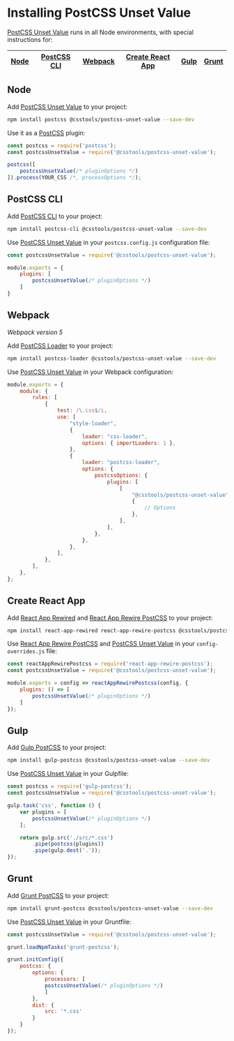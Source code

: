 # Installing PostCSS Unset Value

[PostCSS Unset Value] runs in all Node environments, with special instructions for:

| [Node](#node) | [PostCSS CLI](#postcss-cli) | [Webpack](#webpack) | [Create React App](#create-react-app) | [Gulp](#gulp) | [Grunt](#grunt) |
| --- | --- | --- | --- | --- | --- |

## Node

Add [PostCSS Unset Value] to your project:

```bash
npm install postcss @csstools/postcss-unset-value --save-dev
```

Use it as a [PostCSS] plugin:

```js
const postcss = require('postcss');
const postcssUnsetValue = require('@csstools/postcss-unset-value');

postcss([
	postcssUnsetValue(/* pluginOptions */)
]).process(YOUR_CSS /*, processOptions */);
```

## PostCSS CLI

Add [PostCSS CLI] to your project:

```bash
npm install postcss-cli @csstools/postcss-unset-value --save-dev
```

Use [PostCSS Unset Value] in your `postcss.config.js` configuration file:

```js
const postcssUnsetValue = require('@csstools/postcss-unset-value');

module.exports = {
	plugins: [
		postcssUnsetValue(/* pluginOptions */)
	]
}
```

## Webpack

_Webpack version 5_

Add [PostCSS Loader] to your project:

```bash
npm install postcss-loader @csstools/postcss-unset-value --save-dev
```

Use [PostCSS Unset Value] in your Webpack configuration:

```js
module.exports = {
	module: {
		rules: [
			{
				test: /\.css$/i,
				use: [
					"style-loader",
					{
						loader: "css-loader",
						options: { importLoaders: 1 },
					},
					{
						loader: "postcss-loader",
						options: {
							postcssOptions: {
								plugins: [
									[
										"@csstools/postcss-unset-value",
										{
											// Options
										},
									],
								],
							},
						},
					},
				],
			},
		],
	},
};
```

## Create React App

Add [React App Rewired] and [React App Rewire PostCSS] to your project:

```bash
npm install react-app-rewired react-app-rewire-postcss @csstools/postcss-unset-value --save-dev
```

Use [React App Rewire PostCSS] and [PostCSS Unset Value] in your
`config-overrides.js` file:

```js
const reactAppRewirePostcss = require('react-app-rewire-postcss');
const postcssUnsetValue = require('@csstools/postcss-unset-value');

module.exports = config => reactAppRewirePostcss(config, {
	plugins: () => [
		postcssUnsetValue(/* pluginOptions */)
	]
});
```

## Gulp

Add [Gulp PostCSS] to your project:

```bash
npm install gulp-postcss @csstools/postcss-unset-value --save-dev
```

Use [PostCSS Unset Value] in your Gulpfile:

```js
const postcss = require('gulp-postcss');
const postcssUnsetValue = require('@csstools/postcss-unset-value');

gulp.task('css', function () {
	var plugins = [
		postcssUnsetValue(/* pluginOptions */)
	];

	return gulp.src('./src/*.css')
		.pipe(postcss(plugins))
		.pipe(gulp.dest('.'));
});
```

## Grunt

Add [Grunt PostCSS] to your project:

```bash
npm install grunt-postcss @csstools/postcss-unset-value --save-dev
```

Use [PostCSS Unset Value] in your Gruntfile:

```js
const postcssUnsetValue = require('@csstools/postcss-unset-value');

grunt.loadNpmTasks('grunt-postcss');

grunt.initConfig({
	postcss: {
		options: {
			processors: [
			postcssUnsetValue(/* pluginOptions */)
			]
		},
		dist: {
			src: '*.css'
		}
	}
});
```

[Gulp PostCSS]: https://github.com/postcss/gulp-postcss
[Grunt PostCSS]: https://github.com/nDmitry/grunt-postcss
[PostCSS]: https://github.com/postcss/postcss
[PostCSS CLI]: https://github.com/postcss/postcss-cli
[PostCSS Loader]: https://github.com/postcss/postcss-loader
[PostCSS Unset Value]: https://github.com/csstools/postcss-plugins/tree/main/plugins/postcss-unset-value
[React App Rewire PostCSS]: https://github.com/csstools/react-app-rewire-postcss
[React App Rewired]: https://github.com/timarney/react-app-rewired
